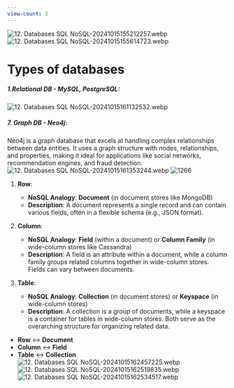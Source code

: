 ```yaml
---
view-count: 3
---
```

![12. Databases SQL  NoSQL-20241015155212257.webp](../../../Images/12.%20Databases%20SQL%20%20NoSQL-20241015155212257.webp)
![12. Databases SQL  NoSQL-20241015155614723.webp](../../../Images/12.%20Databases%20SQL%20%20NoSQL-20241015155614723.webp)
# Types of databases
#####            1.Relational DB - MySQL, PostgreSQL:
![12. Databases SQL  NoSQL-20241015161132532.webp](../../../Images/12.%20Databases%20SQL%20%20NoSQL-20241015161132532.webp)
#####            7. Graph DB - Neo4j:    
Neo4j is a graph database that excels at handling complex relationships between data entities. It uses a graph structure with nodes, relationships, and properties, making it ideal for applications like social networks, recommendation engines, and fraud detection.
![12. Databases SQL  NoSQL-20241015161353244.webp](../../../Images/12.%20Databases%20SQL%20%20NoSQL-20241015161353244.webp)
![1266](../../../Images/12.%20Databases%20SQL%20%20NoSQL-20241015161833024.webp)
1. **Row**:
    
    - **NoSQL Analogy**: **Document** (in document stores like MongoDB)
    - **Description**: A document represents a single record and can contain various fields, often in a flexible schema (e.g., JSON format).
2. **Column**:
    
    - **NoSQL Analogy**: **Field** (within a document) or **Column Family** (in wide-column stores like Cassandra)
    - **Description**: A field is an attribute within a document, while a column family groups related columns together in wide-column stores. Fields can vary between documents.
3. **Table**:
    
    - **NoSQL Analogy**: **Collection** (in document stores) or **Keyspace** (in wide-column stores)
    - **Description**: A collection is a group of documents, while a keyspace is a container for tables in wide-column stores. Both serve as the overarching structure for organizing related data.



- **Row** ↔ **Document**
- **Column** ↔ **Field** 
- **Table** ↔ **Collection** 
![12. Databases SQL  NoSQL-20241015162457225.webp](../../../Images/12.%20Databases%20SQL%20%20NoSQL-20241015162457225.webp)
![12. Databases SQL  NoSQL-20241015162519835.webp](../../../Images/12.%20Databases%20SQL%20%20NoSQL-20241015162519835.webp)
![12. Databases SQL  NoSQL-20241015162534517.webp](../../../Images/12.%20Databases%20SQL%20%20NoSQL-20241015162534517.webp)
